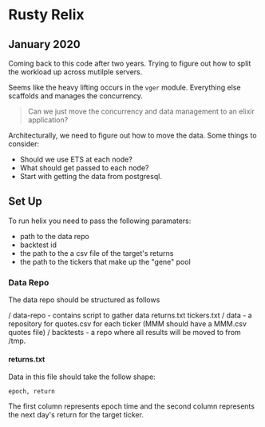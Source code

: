 # Rusty Relix

## January 2020

Coming back to this code after two years. Trying to figure out how to split the workload up across mutilple servers. 

Seems like the heavy lifting occurs in the `vger` module. Everything else scaffolds and manages the concurrency. 

> Can we just move the concurrency and data management to an elixir application? 

Architecturally, we need to figure out how to move the data. Some things to consider:

* Should we use ETS at each node? 
* What should get passed to each node? 
* Start with getting the data from postgresql.

## Set Up

To run helix you need to pass the following paramaters:

* path to the data repo
* backtest id
* the path to the a csv file of the target's returns
* the path to the tickers that make up the "gene" pool

### Data Repo

The data repo should be structured as follows

/ data-repo - contains script to gather data
    returns.txt
    tickers.txt 
    / data - a repository for quotes.csv for each ticker (MMM should have a MMM.csv quotes file)
    / backtests - a repo where all results will be moved to from /tmp.

#### returns.txt

Data in this file should take the follow shape: 

```
epoch, return
```

The first column represents epoch time and the second column represents the next day's return for the target ticker. 
